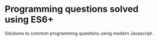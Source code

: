 # Programming questions solved using ES6+

Solutions to common programming questions using modern Javascript.
